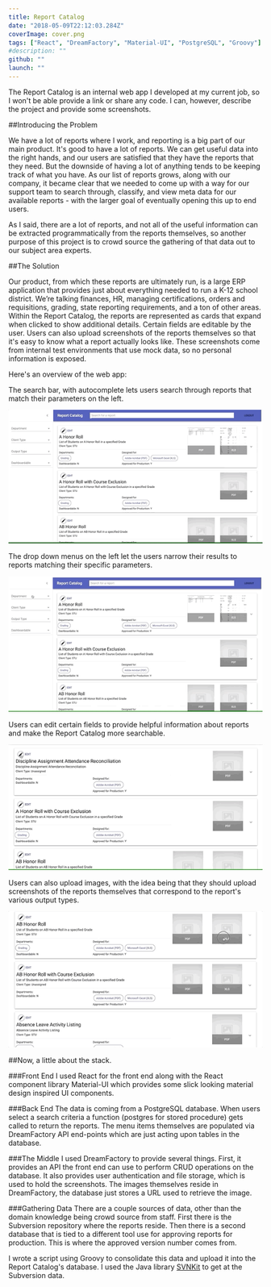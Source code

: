 ```yaml
---
title: Report Catalog
date: "2018-05-09T22:12:03.284Z"
coverImage: cover.png
tags: ["React", "DreamFactory", "Material-UI", "PostgreSQL", "Groovy"]
#description: ""
github: ""
launch: ""
---
```


The Report Catalog is an internal web app I developed at my current job, so I won't be able provide a link or share any code. I can, however, describe the project and provide some screenshots.

##Introducing the Problem

We have a lot of reports where I work, and reporting is a big part of our main product. It's good to have a lot of reports. We can get useful data into the right hands, and our users are satisfied that they have the reports that they need. But the downside of having a lot of anything tends to be keeping track of what you have. As our list of reports grows, along with our company, it became clear that we needed to come up with a way for our support team to search through, classify, and view meta data for our available reports - with the larger goal of eventually opening this up to end users.

As I said, there are a lot of reports, and not all of the useful information can be extracted programmatically from the reports themselves, so another purpose of this project is to crowd source the gathering of that data out to our subject area experts.

##The Solution

Our product, from which these reports are ultimately run, is a large ERP application that provides just about everything needed to run a K-12 school district. We’re talking finances, HR, managing certifications, orders and requisitions, grading, state reporting requirements, and a ton of other areas. Within the Report Catalog, the reports are represented as cards that expand when clicked to show additional details. Certain fields are editable by the user. Users can also upload screenshots of the reports themselves so that it's easy to know what a report actually looks like. These screenshots come from internal test environments that use mock data, so no personal information is exposed.

Here's an overview of the web app:

The search bar, with autocomplete lets users search through reports that match their parameters on the left.

<span class="gif-container">![search autocomplete](./autocomplete.gif)</span>

The drop down menus on the left let the users narrow their results to reports matching their specific parameters.

<span class="gif-container">![search criteria](./search-criteria.gif)</span>

Users can edit certain fields to provide helpful information about reports and make the Report Catalog more searchable.

<span class="gif-container">![edit](./edit.gif)</span>

Users can also upload images, with the idea being that they should upload screenshots of the reports themselves that correspond to the report's various output types.

<span class="gif-container">![upload photo](./upload-photo.gif)</span>

##Now, a little about the stack.

###Front End
I used React for the front end along with the React component library Material-UI which provides some slick looking material design inspired UI components.

###Back End
The data is coming from a PostgreSQL database. When users select a search criteria a function (postgres for stored procedure) gets called to return the reports. The menu items themselves are populated via DreamFactory API end-points which are just acting upon tables in the database.

###The Middle
I used DreamFactory to provide several things. First, it provides an API the front end can use to perform CRUD operations on the database. It also provides user authentication and file storage, which is used to hold the screenshots. The images themselves reside in DreamFactory, the database just stores a URL used to retrieve the image.

###Gathering Data
There are a couple sources of data, other than the domain knowledge being crowd source from staff. First there is the Subversion repository where the reports reside. Then there is a second database that is tied to a different tool use for approving reports for production. This is where the approved version number comes from.

I wrote a script using Groovy to consolidate this data and upload it into the Report Catalog's database. I used the Java library [SVNKit](https://svnkit.com/) to get at the Subversion data.
